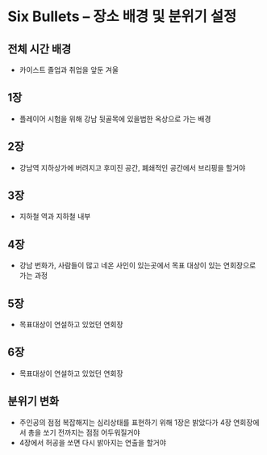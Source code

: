 # Six Bullets – 장소 배경 및 분위기 설정

## 전체 시간 배경
- 카이스트 졸업과 취업을 앞둔 겨울

## 1장
- 플레이어 시험을 위해 강남 뒷골목에 있을법한 옥상으로 가는 배경

## 2장
- 강남역 지하상가에 버려지고 후미진 공간, 폐쇄적인 공간에서 브리핑을 할거야

## 3장
- 지하철 역과 지하철 내부

## 4장
- 강남 번화가, 사람들이 많고 네온 사인이 있는곳에서 목표 대상이 있는 연회장으로 가는 과정

## 5장
- 목표대상이 연설하고 있었던 연회장

## 6장
- 목표대상이 연설하고 있었던 연회장

## 분위기 변화
- 주인공의 점점 복잡해지는 심리상태를 표현하기 위해 1장은 밝았다가 4장 연회장에서 총을 쏘기 전까지는 점점 어두워질거야
- 4장에서 허공을 쏘면 다시 밝아지는 연출을 할거야
